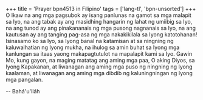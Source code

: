 +++
title = 'Prayer bpn4513 in Filipino'
tags = ['lang-tl', 'bpn-unsorted']
+++
O Ikaw na ang mga pagsubok ay isang panlunas na gamot sa mga malapit sa Iyo, na ang tabak ay ang masidhing hangarin ng lahat ng umiibig sa Iyo, na ang tunod ay ang pinakananais ng mga pusong nagnanais sa Iyo, na ang kautusan ay ang tanging pag-asa ng mga nakakikilala sa Iyong katotohanan! Isinasamo ko sa Iyo, sa Iyong banal na katamisan at sa ningning ng kaluwalhatian ng Iyong mukha, na ihulog sa amin buhat sa Iyong mga kanlungan sa itaas yaong makapagtutulot na mapalapit kami sa Iyo. Gawin Mo, kung gayon, na maging matatag ang aming mga paa, O aking Diyos, sa Iyong Kapakanan, at liwanagan ang aming mga puso ng ningning ng Iyong kaalaman, at liwanagan ang aming mga dibdib ng kaluningningan ng Iyong mga pangalan.

-- Bahá'u'lláh
